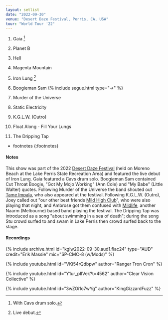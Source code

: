 ```yaml
---
layout: setlist
date: "2022-09-30"
venue: "Desert Daze Festival, Perris, CA, USA"
tour: "World Tour '22"
---
```



 1. Gaia
    [^1]

 2. Planet B

 3. Hell

 4. Magenta Mountain

 5. Iron Lung
    [^2]

 6. Boogieman Sam
    {% include segue.html type="->" %}

 7. Murder of the Universe

 8. Static Electricity

 9. K.G.L.W. (Outro)

10. Float Along - Fill Your Lungs

11. The Dripping Tap

<!--snippet-->
* footnotes
{:footnotes}
[^1]: With Cavs drum solo.
[^2]: Live debut.


#### Notes

This show was part of the 2022 [Desert Daze Festival](https://desertdaze.org/) (held on Moreno Beach at the Lake Perris State Recreation Area) and featured the live debut of Iron Lung.  Gaia featured a Cavs drum solo.  Boogieman Sam contained Cut Throat Boogie, "Got My Mojo Working" (Ann Cole) and "My Babe" (Little Walter) quotes.  Following Murder of the Universe the band shouted out [Tame Impala](https://tameimpala.com/), who also appeared at the festival.  Following K.G.L.W. (Outro), Joey called out "our other best friends [Mild High Club](https://en.wikipedia.org/wiki/Mild_High_Club)", who were also playing that night, and Ambrose got them confused with [Mildlife](https://www.mildlife.com.au/), another Naarm (Melbourne) based band playing the festival.  The Dripping Tap was introduced as a song "about swimming in a sea of death"; during the song Stu crowd surfed to and swam in Lake Perris then crowd surfed back to the stage.


#### Recordings

{% include archive.html id="kglw2022-09-30.aud1.flac24" type="AUD" credit="Erik Massie" mic="SP-CMC-8 (w/Mods)" %}

{% include youtube.html id="VKi54rQdbpw" author="Ranger Tron Cron" %}

{% include youtube.html id="Y1ur_pIIVek?t=4562" author="Clear Vision Collective" %}

{% include youtube.html id="3wZOi1o7wYg" author="KingGizzardFuzz" %}
